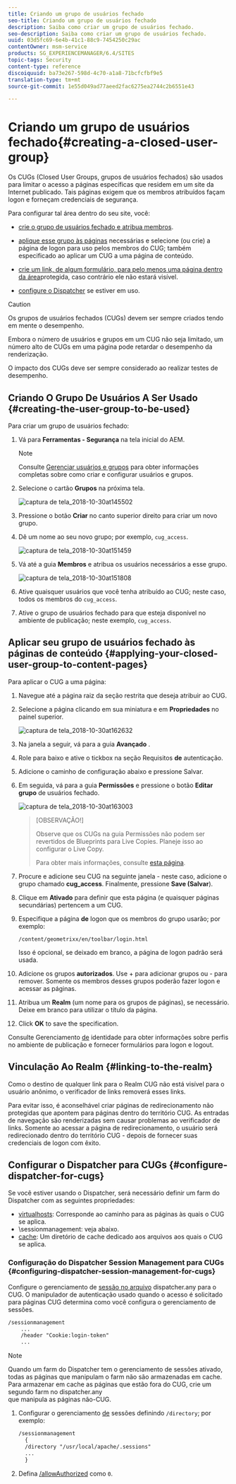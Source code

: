 ```yaml
---
title: Criando um grupo de usuários fechado
seo-title: Criando um grupo de usuários fechado
description: Saiba como criar um grupo de usuários fechado.
seo-description: Saiba como criar um grupo de usuários fechado.
uuid: 03d5fc69-6e4b-41c1-88c9-7454250c29ac
contentOwner: msm-service
products: SG_EXPERIENCEMANAGER/6.4/SITES
topic-tags: Security
content-type: reference
discoiquuid: ba73e267-598d-4c70-a1a8-71bcfcfbf9e5
translation-type: tm+mt
source-git-commit: 1e55d049ad77aeed2fac6275ea2744c2b6551e43

---
```



# Criando um grupo de usuários fechado{#creating-a-closed-user-group}

Os CUGs (Closed User Groups, grupos de usuários fechados) são usados para limitar o acesso a páginas específicas que residem em um site da Internet publicado. Tais páginas exigem que os membros atribuídos façam logon e forneçam credenciais de segurança.

Para configurar tal área dentro do seu site, você:

* [crie o grupo de usuários fechado e atribua membros](#creating-the-user-group-to-be-used).

* [aplique esse grupo às páginas](#applying-your-closed-user-group-to-content-pages) necessárias e selecione (ou crie) a página de logon para uso pelos membros do CUG; também especificado ao aplicar um CUG a uma página de conteúdo.

* [crie um link, de algum formulário, para pelo menos uma página dentro da área](#linking-to-the-realm)protegida, caso contrário ele não estará visível.
* [configure o Dispatcher](#configure-dispatcher-for-cugs) se estiver em uso.

>[!CAUTION]
>
>Os grupos de usuários fechados (CUGs) devem ser sempre criados tendo em mente o desempenho.
>
>Embora o número de usuários e grupos em um CUG não seja limitado, um número alto de CUGs em uma página pode retardar o desempenho da renderização.
>
>O impacto dos CUGs deve ser sempre considerado ao realizar testes de desempenho.

## Criando O Grupo De Usuários A Ser Usado {#creating-the-user-group-to-be-used}

Para criar um grupo de usuários fechado:

1. Vá para **Ferramentas - Segurança** na tela inicial do AEM.

   >[!NOTE]
   >
   >Consulte [Gerenciar usuários e grupos](/help/sites-administering/security.md#managing-users-and-groups) para obter informações completas sobre como criar e configurar usuários e grupos.

1. Selecione o cartão **Grupos** na próxima tela.

   ![captura de tela_2018-10-30at145502](assets/screenshot_2018-10-30at145502.png)

1. Pressione o botão **Criar** no canto superior direito para criar um novo grupo.
1. Dê um nome ao seu novo grupo; por exemplo, `cug_access`.

   ![captura de tela_2018-10-30at151459](assets/screenshot_2018-10-30at151459.png)

1. Vá até a guia **Membros** e atribua os usuários necessários a esse grupo.

   ![captura de tela_2018-10-30at151808](assets/screenshot_2018-10-30at151808.png)

1. Ative quaisquer usuários que você tenha atribuído ao CUG; neste caso, todos os membros do `cug_access`.
1. Ative o grupo de usuários fechado para que esteja disponível no ambiente de publicação; neste exemplo, `cug_access`.

## Aplicar seu grupo de usuários fechado às páginas de conteúdo {#applying-your-closed-user-group-to-content-pages}

Para aplicar o CUG a uma página:

1. Navegue até a página raiz da seção restrita que deseja atribuir ao CUG.
1. Selecione a página clicando em sua miniatura e em **Propriedades** no painel superior.

   ![captura de tela_2018-10-30at162632](assets/screenshot_2018-10-30at162632.png)

1. Na janela a seguir, vá para a guia **Avançado** .
1. Role para baixo e ative o tickbox na seção Requisitos **de** autenticação.

1. Adicione o caminho de configuração abaixo e pressione Salvar.
1. Em seguida, vá para a guia **Permissões** e pressione o botão **Editar grupo** de usuários fechado.

   ![captura de tela_2018-10-30at163003](assets/screenshot_2018-10-30at163003.png)

   >[OBSERVAÇÃO!]
   >
   > Observe que os CUGs na guia Permissões não podem ser revertidos de Blueprints para Live Copies. Planeje isso ao configurar o Live Copy.
   >
   > Para obter mais informações, consulte [esta página](closed-user-groups.md#aem-livecopy).

1. Procure e adicione seu CUG na seguinte janela - neste caso, adicione o grupo chamado **cug_access**. Finalmente, pressione **Save (Salvar**).
1. Clique em **Ativado** para definir que esta página (e quaisquer páginas secundárias) pertencem a um CUG.
1. Especifique a página **de** logon que os membros do grupo usarão; por exemplo:

   `/content/geometrixx/en/toolbar/login.html`

   Isso é opcional, se deixado em branco, a página de logon padrão será usada.

1. Adicione os grupos **autorizados**. Use + para adicionar grupos ou - para remover. Somente os membros desses grupos poderão fazer logon e acessar as páginas.
1. Atribua um **Realm** (um nome para os grupos de páginas), se necessário. Deixe em branco para utilizar o título da página.
1. Click **OK** to save the specification.

Consulte Gerenciamento [de](/help/sites-administering/identity-management.md) identidade para obter informações sobre perfis no ambiente de publicação e fornecer formulários para logon e logout.

## Vinculação Ao Realm {#linking-to-the-realm}

Como o destino de qualquer link para o Realm CUG não está visível para o usuário anônimo, o verificador de links removerá esses links.

Para evitar isso, é aconselhável criar páginas de redirecionamento não protegidas que apontem para páginas dentro do território CUG. As entradas de navegação são renderizadas sem causar problemas ao verificador de links. Somente ao acessar a página de redirecionamento, o usuário será redirecionado dentro do território CUG - depois de fornecer suas credenciais de logon com êxito.

## Configurar o Dispatcher para CUGs {#configure-dispatcher-for-cugs}

Se você estiver usando o Dispatcher, será necessário definir um farm do Dispatcher com as seguintes propriedades:

* [virtualhosts](https://helpx.adobe.com/experience-manager/dispatcher/using/dispatcher-configuration.html#identifying-virtual-hosts-virtualhosts): Corresponde ao caminho para as páginas às quais o CUG se aplica.
* \sessionmanagement: veja abaixo.
* [cache](https://helpx.adobe.com/experience-manager/dispatcher/using/dispatcher-configuration.html#configuring-the-dispatcher-cache-cache): Um diretório de cache dedicado aos arquivos aos quais o CUG se aplica.

### Configuração do Dispatcher Session Management para CUGs {#configuring-dispatcher-session-management-for-cugs}

Configure o gerenciamento de [sessão no arquivo](https://helpx.adobe.com/experience-manager/dispatcher/using/dispatcher-configuration.html#enabling-secure-sessions-sessionmanagement) dispatcher.any para o CUG. O manipulador de autenticação usado quando o acesso é solicitado para páginas CUG determina como você configura o gerenciamento de sessões.

```xml
/sessionmanagement
    ...
    /header "Cookie:login-token" 
    ...
```

>[!NOTE]
>
>Quando um farm do Dispatcher tem o gerenciamento de sessões ativado, todas as páginas que manipulam o farm não são armazenadas em cache. Para armazenar em cache as páginas que estão fora do CUG, crie um segundo farm no dispatcher.any\
>que manipula as páginas não-CUG.

1. Configurar o gerenciamento [de](https://helpx.adobe.com/experience-manager/dispatcher/using/dispatcher-configuration.html#enabling-secure-sessions-sessionmanagement) sessões definindo `/directory`; por exemplo:

   ```xml
   /sessionmanagement
     {
     /directory "/usr/local/apache/.sessions"
     ...
     }
   ```

1. Defina [/allowAuthorized](https://helpx.adobe.com/experience-manager/dispatcher/using/dispatcher-configuration.html#caching-when-authentication-is-used) como `0`.

